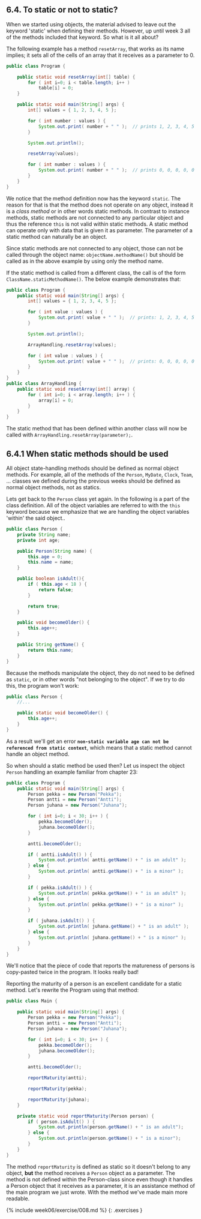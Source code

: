 ## 6.4. To static or not to static?

When we started using objects, the material advised to leave out the keyword 'static' when defining their methods. However, up until week 3 all of the methods included that keyword. So what is it all about?

The following example has a method `resetArray`, that works as its name implies; it sets all of the cells of an array that it receives as a parameter to 0.

```java
public class Program {

    public static void resetArray(int[] table) {
        for ( int i=0; i < table.length; i++ )
            table[i] = 0;
    }

    public static void main(String[] args) {
        int[] values = { 1, 2, 3, 4, 5 };

        for ( int number : values ) {
            System.out.print( number + " " );  // prints 1, 2, 3, 4, 5
        }

        System.out.println();

        resetArray(values);

        for ( int number : values ) {
            System.out.print( number + " " );  // prints 0, 0, 0, 0, 0
        }
    }
}
```

We notice that the method definition now has the keyword `static`. The reason for that is that the method does not operate on any object, instead it is a *class method* or in other words static methods. In contrast to instance methods, static methods are not connected to any particular object and thus the reference `this` is not valid within static methods. A static method can operate only with data that is given it as parameter. The parameter of a static method can naturally be an object.

Since static methods are not connected to any object, those can not be called through the object name: `objectName.methodName()` but should be called as in the above example by using only the method name.

If the static method is called from a different class, the call is of the form `ClassName.staticMethodName()`. The below example demonstrates that:

```java
public class Program {
    public static void main(String[] args) {
        int[] values = { 1, 2, 3, 4, 5 };

        for ( int value : values ) {
            System.out.print( value + " " );  // prints: 1, 2, 3, 4, 5
        }

        System.out.println();

        ArrayHandling.resetArray(values);

        for ( int value : values ) {
            System.out.print( value + " " );  // prints: 0, 0, 0, 0, 0
        }
    }
}
public class ArrayHandling {
    public static void resetArray(int[] array) {
        for ( int i=0; i < array.length; i++ ) {
            array[i] = 0;
        }
    }
}
```

The static method that has been defined within another class will now be called with `ArrayHandling.resetArray(parameter);`.

## 6.4.1 When static methods should be used

All object state-handling methods should be defined as normal object methods. For example, all of the methods of the `Person`, `MyDate`, `Clock`, `Team`, ... classes we defined during the previous weeks should be defined as normal object methods, not as statics.

Lets get back to the `Person` class yet again. In the following is a part of the class definition. All of the object variables are referred to with the `this` keyword because we emphasize that we are handling the object variables 'within' the said object..

```java
public class Person {
    private String name;
    private int age;

    public Person(String name) {
        this.age = 0;
        this.name = name;
    }

    public boolean isAdult(){
        if ( this.age < 18 ) {
            return false;
        }

        return true;
    }

    public void becomeOlder() {
        this.age++;
    }

    public String getName() {
        return this.name;
    }
}
```

Because the methods manipulate the object, they do not need to be defined as `static`, or in other words "not belonging to the object". If we try to do this, the program won't work:

```java
public class Person {
    //...

    public static void becomeOlder() {
        this.age++;
    }
}
```

As a result we'll get an error **`non-static variable age can not be referenced from static context`**, which means that a static method cannot handle an object method.

So when should a static method be used then? Let us inspect the object `Person` handling an example familiar from chapter 23:

```java
public class Program {
    public static void main(String[] args) {
        Person pekka = new Person("Pekka");
        Person antti = new Person("Antti");
        Person juhana = new Person("Juhana");

        for ( int i=0; i < 30; i++ ) {
            pekka.becomeOlder();
            juhana.becomeOlder();
        }

        antti.becomeOlder();

        if ( antti.isAdult() ) {
            System.out.println( antti.getName() + " is an adult" );
        } else {
            System.out.println( antti.getName() + " is a minor" );
        }

        if ( pekka.isAdult() ) {
            System.out.println( pekka.getName() + " is an adult" );
        } else {
            System.out.println( pekka.getName() + " is a minor" );
        }

        if ( juhana.isAdult() ) {
            System.out.println( juhana.getName() + " is an adult" );
        } else {
            System.out.println( juhana.getName() + " is a minor" );
        }
    }
}
```

We'll notice that the piece of code that reports the matureness of persons is copy-pasted twice in the program. It looks really bad!

Reporting the maturity of a person is an excellent candidate for a static method. Let's rewrite the Program using that method:

```java
public class Main {

    public static void main(String[] args) {
        Person pekka = new Person("Pekka");
        Person antti = new Person("Antti");
        Person juhana = new Person("Juhana");

        for ( int i=0; i < 30; i++ ) {
            pekka.becomeOlder();
            juhana.becomeOlder();
        }

        antti.becomeOlder();

        reportMaturity(antti);

        reportMaturity(pekka);

        reportMaturity(juhana);
    }

    private static void reportMaturity(Person person) {
        if ( person.isAdult() ) {
            System.out.println(person.getName() + " is an adult");
        } else {
            System.out.println(person.getName() + " is a minor");
        }
    }
}
```

The method `reportMaturity` is defined as static so it doesn't belong to any object, **but** the method receives a `Person` object as a parameter. The method is not defined within the Person-class since even though it handles a Person object that it receives as a parameter, it is an assistance method of the main program we just wrote. With the method we've made main more readable.

{% include week06/exercise/008.md %}
{: .exercises }
